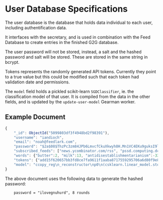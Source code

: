 User Database Specifications
===========================

The user database is the database that holds data individual to each user,
including authentification data.

It interfaces with the secretary, and is used in combination with the Feed
Database to create entries in the finished G2G database.

The user password will not be stored, instead, a salt and the hashed password
and salt will be stored. These are stored in the same string in bcrypt.

Tokens represents the randomly generated API tokens. Currently they point to a
true value but this could be modified such that each token had validation date
and permissions.

The `model` field holds a pickled scikit-learn `SGDClassifier`, ie. the
classification model of that user. It is compiled from the data in the other
fields, and is updated by the `update-user-model` Gearman worker.

Example Document
----------------


```js
{
	"_id": ObjectId("5099803df3f4948bd2f98391"),
	"username": "iandioch",
	"email": "noah@feedlark.com",
	"password": "$2a$08$ThzPc3zm84JPb6LmvcfCkuXkwyh8H.Mn1VC4EKu9guksI9lbdb7Fa",
	"subscribed_feeds": ["news.ycombinator.com/rss", "pssd.computing.dcu.ie/rss.xml"],
	"words": {"butter":2, "milk":13, "antidisestablishmentarianism":-33},
	"tokens": {"add15f620657bb3fd8ce7fa9611f1aaba8717559295706a6d80f9e8cf58e81d7":true},
	"model": "ccopy_reg\n_reconstructor\np0\n(csklearn.linear_model.stochastic_gradient\nSGDClassifier\np1\nc__builtin__\nobject\np2\nNtp3\nRp4\n(dp5\nS't_'\np6\ncnumpy.core.multiarray\nscalar\np7\n(cnumpy\ndtype\np8\n(S'f8'\np9\nI0\nI1\ntp10\nRp11\n(I3\nS'<'\np12\nNNNI-1\nI-1\nI0\ntp13\nbS'\\x00\\x00\\x00\\x00\\x00\\x98\\x8f@'\np14\ntp15\nRp16\nsS'n_jobs'\np17\nI1\nsS'shuffle'\np18\nI00\nsS'verbose'\np19\nI0\nsS'classes_'\np20\ncnumpy.core.multiarray\n_reconstruct\np21\n(cnumpy\nndarray\np22\n(I0\ntp23\nS'b'\np24\ntp25\nRp26\n(I1\n(I2\ntp27\ng8\n(S'i8'\np28\nI0\nI1\ntp29\nRp30\n(I3\nS'<'\np31\nNNNI-1\nI-1\nI0\ntp32\nbI00\nS'\\x00\\x00\\x00\\x00\\x00\\x00\\x00\\x00\\x01\\x00\\x00\\x00\\x00\\x00\\x00\\x00'\np33\ntp34\nbsS'class_weight'\np35\nNsS'fit_intercept'\np36\nI01\nsS'penalty'\np37\nS'l2'\np38\nsS'random_state'\np39\nNsS'loss_function'\np40\ncsklearn.linear_model.sgd_fast\nLog\np41\n(tRp42\nsS'C'\np43\nF1.0\nsS'n_iter'\np44\nI5\nsS'epsilon'\np45\nF0.1\nsS'learning_rate'\np46\nS'optimal'\np47\nsS'coef_'\np48\ng21\n(g22\n(I0\ntp49\ng24\ntp50\nRp51\n(I1\n(I1\nI2\ntp52\ng8\n(S'f8'\np53\nI0\nI1\ntp54\nRp55\n(I3\nS'<'\np56\nNNNI-1\nI-1\nI0\ntp57\nbI00\nS\"\\x00\\x00\\x00\\x00\\x00\\x00\\x00\\x00\\xdd}'\\xb4\\x00\\x94\\xd3\\xc2\"\np58\ntp59\nbsS'alpha'\np60\nF0.0001\nsS'intercept_'\np61\ng21\n(g22\n(I0\ntp62\ng24\ntp63\nRp64\n(I1\n(I1\ntp65\ng11\nI00\nS'\\x00\\x00\\x00\\x00\\x00\\x00\\x14\\xc0'\np66\ntp67\nbsS'_expanded_class_weight'\np68\ng21\n(g22\n(I0\ntp69\ng24\ntp70\nRp71\n(I1\n(I2\ntp72\ng11\nI00\nS'\\x00\\x00\\x00\\x00\\x00\\x00\\xf0?\\x00\\x00\\x00\\x00\\x00\\x00\\xf0?'\np73\ntp74\nbsS'warm_start'\np75\nI00\nsS'loss'\np76\nS'log'\np77\nsS'eta0'\np78\nF0.0\nsS'l1_ratio'\np79\nF0.15\nsS'power_t'\np80\nF0.5\nsb."
}
```

The above document uses the following data to generate the hashed password:

		password = "ilovegnuhurd", 8 rounds

